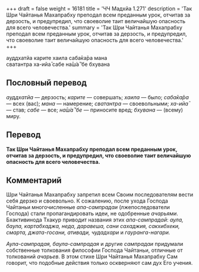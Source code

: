 +++
draft = false
weight = 16181
title = 'ЧЧ Мадхйа 1.271'
description = 'Так Шри Чайтанья Махапрабху преподал всем преданным урок, отчитав за дерзость, и предупредил, что своеволие таит величайшую опасность для всего человечества.'
summary = 'Так Шри Чайтанья Махапрабху преподал всем преданным урок, отчитав за дерзость, и предупредил, что своеволие таит величайшую опасность для всего человечества.'
+++

ауддхатйа карите хаила саба̄ка̄ра мана  
сватантра ха-ийа̄ сабе на̄ш́а̄ ’бе бхувана

## Пословный перевод

_ауддхатйа_ — дерзость; _карите_ — совершать; _хаила_ — было; _саба̄ка̄ра_ — всех (вас); _мана_ — намерение; _сватантра_ — своевольными; _ха_\-_ийа̄_ — став; _сабе_ — все; _на̄ш́а̄_ _’бе_ — приносите вред; _бхувана_ — (всему) миру.

## Перевод

**Так Шри Чайтанья Махапрабху преподал всем преданным урок, отчитав за дерзость, и предупредил, что своеволие таит величайшую опасность для всего человечества.**

## Комментарий

Шри Чайтанья Махапрабху запретил всем Своим последователям вести себя дерзко и своевольно. К сожалению, после ухода Господа Чайтаньи многочисленные _апа-сампрадаи_ (лжепоследователи Господа) стали пропагандировать идеи, не одобренные _ачарьями_. Бхактивинода Тхакур приводит названия этих _апа-сампрадай_: _аула, баула, картабхаджа, неда, даравеша, сани сахаджия, сакхибхеки, смарта, джата-госани, ативади, чудадхари_ и _гауранга-нагари._

_Аула-сампрадая, баула-сампрадая_ и другие _сампрадаи_ придумали собственные толкования философии Господа Чайтаньи, отличные от толкований _ачарьев_. В этом стихе Шри Чайтанья Махапрабху Сам говорит, что подобные действия только оскверняют сам дух Его учения.
